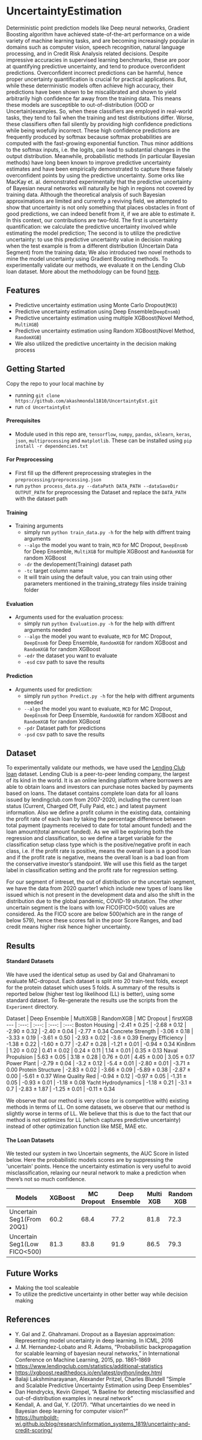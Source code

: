 # UncertaintyEstimation
Deterministic point prediction models like Deep neural networks, Gradient Boosting algorithm have achieved state-of-the-art performance on a wide variety of machine learning tasks, and are becoming increasingly popular in domains such as computer vision, speech recognition, natural language processing, and in Credit Risk Analysis related decisions. Despite impressive accuracies in supervised learning benchmarks, these are poor at quantifying predictive
uncertainty, and tend to produce overconfident predictions. Overconfident incorrect predictions can be harmful, hence proper uncertainty quantification is crucial for practical applications. But, while these deterministic models often achieve high accuracy, their predictions have been shown to be miscalibrated and shown to yield arbitrarily high confidence far away from the training data. This means these models are susceptible to out-of-distribution (OOD or Uncertain)examples. So, when these classifiers are employed in real-world tasks, they tend to fail when the training and test distributions differ. Worse, these classifiers often fail silently by providing high confidence predictions while being woefully incorrect. These high confidence predictions are frequently produced by softmax
because softmax probabilities are computed with the fast-growing exponential function. Thus minor additions to the softmax inputs, i.e. the logits, can lead to substantial changes in the output distribution.  Meanwhile, probabilistic methods (in particular Bayesian methods) have long been known to improve predictive uncertainty estimates and have been empirically demonstrated to capture these falsely overconfident points by using the predictive uncertainty. Some orks like MacKay et. al. demonstrated experimentally that the predictive uncertainty of Bayesian neural networks will naturally be high in regions not covered by training data. Although the theoretical analysis of such Bayesian approximations are limited and currently a reviving field, we attempted to show that uncertainty is
not only something that places obstacles in front of good predictions, we can indeed benefit from it, if we are able to estimate it.
In this context, our contributions are two-fold. The first is uncertainty quantification: we calculate the predictive
uncertainty involved while estimating the model prediction; The second is to utilize the predictive uncertainty: to use this predictive uncertainty value in
decision making when the test example is from a different distribution (Uncertain Data Segment) from the training data;
We also introduced two novel methods to mine the model uncertainty using Gradient Boosting methods. To experimentally validate our methods, we evaluate it on the Lending Club loan dataset. More about the methodology can be found [here](https://drive.google.com/file/d/1jsuLeRvI9GkT-hxrV6cGqGgGVLuY6Bf1/view?usp=sharing).

## Features
* Predictive uncertainty estimation using Monte Carlo Dropout(`MCD`)
* Predictive uncertainty estimation using Deep Ensemble(`DeepEnsmb`)
* Predictive uncertainty estimation using multiple XGBoost(Novel Method, `MultiXGB`)
* Predictive uncertainty estimation using Random XGBoost(Novel Method, `RandomXGB`)
* We also utilized the predictive uncertainty in the decision making process

## Getting Started
Copy the repo to your local machine by
* running `git clone https://github.com/akashmondal1810/UncertaintyEst.git`
* run `cd UncertaintyEst`

#### Prerequisites
* Module used in this repo are, `tensorflow`, `numpy`, `pandas`, `sklearn`, `keras`, `json`, `multiprocessing` and `matplotlib`. These can be installed using `pip install -r dependencies.txt`

#### For Preprocessing
* First fill up the different preprocessing strategies in the `preprocessing/preprocessing.json`
* run `python process_data.py --dataPath DATA_PATH --dataSaveDir OUTPUT_PATH` for preprocessing the Dataset and replace the `DATA_PATH` with the  dataset path

#### Training
* Training arguments
    * simply run `python train_data.py -h` for the help with diffrent traing arguments
    * `--algo` the model you want to train, `MCD` for MC Dropout, `DeepEnsmb` for Deep Ensemble, `MultiXGB` for multiple XGBoost and `RandomXGB` for random XGBoost
    * `-dr` the devlopement(Training) dataset path
    * `-tc` target column name
    * It will train using the default value, you can train using other parameters mentioned in the training_strategy files inside training folder

#### Evaluation
* Arguments used for the evaluation process:
    * simply run `python Evaluation.py -h` for the help with diffrent arguments needed
    * `--algo` the model you want to evaluate, `MCD` for MC Dropout, `DeepEnsmb` for Deep Ensemble, `RandomXGB` for random XGBoost and `RandomXGB` for random XGBoost
    * `-edr` the dataset you want to evaluate
    * `-esd` csv path to save the results
    
#### Prediction
* Arguments used for prediction:
    * simply run `python Predict.py -h` for the help with diffrent arguments needed
    * `--algo` the model you want to evaluate, `MCD` for MC Dropout, `DeepEnsmb` for Deep Ensemble, `RandomXGB` for random XGBoost and `RandomXGB` for random XGBoost
    * `-pdr` Dataset path for predictions
    * `-psd` csv path to save the results

## Dataset
To experimentally validate our methods, we have used the [Lending Club loan](https://www.lendingclub.com/statistics/additional-statistics) dataset. Lending Club is a peer-to-peer lending company, the largest of its kind in the world. It is an online lending platform where borrowers are able to obtain loans and investors
can purchase notes backed by payments based on loans. The dataset contains complete loan data for all loans issued by lendingclub.com from 2007-2020, including the current loan status (Current, Charged Off, Fully Paid, etc.) and latest payment information.
Also we define a profit column in the existing data, containing the profit rate of each loan by taking the percentage difference between total payment (payments received to date for total amount funded) and the loan amount(total amount funded). As we will be exploring both the regression and classification, so we define
a target variable for the classification setup class type which is the positive/negative profit in each class, i.e. if the profit rate is positive, means the overall loan is a good loan and if the profit rate is negative, means the overall loan is a bad loan from the conservative investor’s standpoint. We will use this
field as the target label in classification setting and the profit rate for regression setting.

For our segment of intreset, the out of distribution or the uncertain segment, we have the data from 2020 quarter1 which include new types of loans like issued which is not present in the development data and also the shift in the distribution due to the global pandemic, COVID-19 situtation. The other uncertain segment is the loans with low FICO(FICO<500) values are considered. As the FICO score are below 500(which are in the range of below 579), hence these scores fall in the poor Score Ranges, and bad credit means higher risk hence higher uncertainty.

## Results
#### Standard Datasets

We have used the identical setup as used by Gal and Ghahramani to evaluate MC-dropout. Each dataset is split into 20 train-test folds,
except for the protein dataset which uses 5 folds. A summary of the results is reported below (higher test log likelihood (LL) is better), using some standard dataset.
To Re-generate the results use the scripts from the `Experiment` directory.

Dataset | Deep Ensemble | MultiXGB | RandomXGB | MC Dropout | firstXGB
--- | :---: | :---: | :---: | :---:
Boston Housing      | -2.41 ± 0.25 | -2.68 ± 0.12 | -2.90 ± 0.32 | -2.40 ± 0.04 | -2.77 ± 0.34
Concrete Strength   | -3.06 ± 0.18 | -3.33 ± 0.19 | -3.61 ± 0.50 | -2.93 ± 0.02 | -3.6 ± 0.39
Energy Efficiency   | -1.38 ± 0.22 | -1.60 ± 0.77 | -2.47 ± 0.28 | -1.21 ± 0.01 | -0.94 ± 0.34
Kin8nm              | 1.20 ± 0.02 | 0.41 ± 0.02 | 0.24 ± 0.11 | 1.14 ± 0.01 | 0.35 ± 0.13
Naval Propulsion    | 5.63 ± 0.05 | 3.18 ± 0.28 | 0.76 ± 0.01 | 4.45 ± 0.00 | 3.05 ± 0.17
Power Plant         | -2.79 ± 0.04 | -3.2 ± 0.12 | -5.4 ± 0.01 | -2.80 ± 0.01 | -3.71 ± 0.00
Protein Structure   | -2.83 ± 0.02 | -3.66 ± 0.09 | -5.89 ± 0.38 | -2.87 ± 0.00 | -5.61 ± 0.37
Wine Quality Red    | -0.94 ± 0.12 | -0.97 ± 0.05 | -1.31 ± 0.05 | -0.93 ± 0.01 | -1.18 ± 0.08
Yacht Hydrodynamics | -1.18 ± 0.21 | -3.1 ± 0.7 | -2.83 ± 1.87 | -1.25 ± 0.01 | -0.11 ± 0.34

We observe that our method is very close (or is competitive with) existing methods in terms of LL.
On some datasets, we observe that our method is slightly worse in terms of LL. We believe that
this is due to the fact that our method is not optimizes for LL (which captures predictive uncertainty)
instead of other optimization function like MSE, MAE etc.

#### The Loan Datasets
We tested our system in two Uncertain segments, the AUC Score in listed below. Here the probabilistic models scores are by suppressing the 'uncertain' points. Hence the uncertainty estimation is very useful to avoid misclassification, relaxing our neural network to make a prediction when there’s not so much confidence.

Models | XGBoost | MC Dropout | Deep Ensemble | Multi XGB | Random XGB
--- | --- | --- | --- | --- | --- 
Uncertain Seg1(From 20Q1) | 60.2 | 68.4 | 77.2 | 81.8 | 72.3
Uncertain Seg1(Low FICO<500) | 81.3 | 83.8 | 91.9 | 86.5 | 79.3

## Future Works
* Making the tool scaleable
* To utilize the predictive uncertainty in other better way while decision making

## References
* Y. Gal and Z. Ghahramani. Dropout as a Bayesian approximation: Representing model uncertainty in deep learning. In ICML, 2016
* J. M. Hernandez-Lobato and R. Adams, “Probabilistic backpropagation for scalable learning of bayesian neural networks,” in International Conference on Machine Learning, 2015, pp. 1861–1869
* https://www.lendingclub.com/statistics/additional-statistics
* https://xgboost.readthedocs.io/en/latest/python/index.html
* Balaji Lakshminarayanan, Alexander Pritzel, Charles Blundell ”Simple and Scalable Predictive Uncertainty Estimation using Deep Ensembles”
* Dan Hendrycks, Kevin Gimpel, ”A Baeline for detecting misclassified and out-of-distribution examples in neural network”
* Kendall, A. and Gal, Y. (2017). “What uncertainties do we need in Bayesian deep learning for computer vision?”
* https://humboldt-wi.github.io/blog/research/information_systems_1819/uncertainty-and-credit-scoring/
